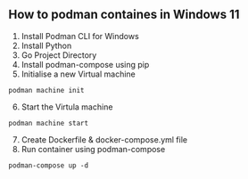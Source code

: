 ## How to podman containes in Windows 11

1. Install Podman CLI for Windows
2. Install Python
3. Go Project Directory
4. Install podman-compose using pip
5. Initialise a new Virtual machine
```
podman machine init
```
6. Start the Virtula machine
```
podman machine start
```
7. Create Dockerfile & docker-compose.yml file
8. Run container using podman-compose
```
podman-compose up -d
```

